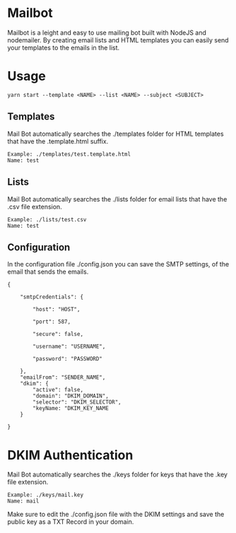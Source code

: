# Mailbot

Mailbot is a leight and easy to use mailing bot built with NodeJS and nodemailer. By creating email lists and HTML templates you can easily send your templates to the emails in the list.

# Usage

    yarn start --template <NAME> --list <NAME> --subject <SUBJECT>

## Templates

Mail Bot automatically searches the ./templates folder for HTML templates that have the .template.html suffix.

    Example: ./templates/test.template.html
    Name: test

## Lists

Mail Bot automatically searches the ./lists folder for email lists that have the .csv file extension.

    Example: ./lists/test.csv
    Name: test

## Configuration

In the configuration file ./config.json you can save the SMTP settings, of the email that sends the emails.

    {

		"smtpCredentials": {

			"host": "HOST",

			"port": 587,

			"secure": false,

			"username": "USERNAME",

			"password": "PASSWORD"

		},
		"emailFrom": "SENDER_NAME",
		"dkim": {
			"active": false,
			"domain": "DKIM_DOMAIN",
			"selector": "DKIM_SELECTOR",
			"keyName: "DKIM_KEY_NAME
		}

	}

# DKIM Authentication

Mail Bot automatically searches the ./keys folder for keys that have the .key file extension.

    Example: ./keys/mail.key
    Name: mail

Make sure to edit the ./config.json file with the DKIM settings and save the public key as a TXT Record in your domain.


